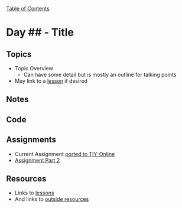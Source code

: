 [Table of Contents](/README.md)

# Day ## - Title

## Topics
* Topic Overview
  * Can have some detail but is mostly an outline for talking points
* May link to a [lesson](https://github.com/TIY-Austin-Front-End-Engineering/Curriculum/tree/feb2016/units) if desired

## Notes
<!-- More detailed notes from class, including whiteboard photos etc -->

## Code
<!-- Make sure to update the XX in the folder name if you uncomment this block-->
<!-- [Code we wrote in class today](https://github.com/TIY-Austin-Front-End-Engineering/Curriculum/tree/master/notes/day-XX/examples) -->

## Assignments
* Current Assignment [ported to TIY-Online](https://online.theironyard.com/library/paths/109/units/370/assignments/569)
* [Assignment Part 2](https://online.theironyard.com/library/paths/109/units/370/assignments/570)

## Resources
* Links to [lessons](https://github.com/TIY-Austin-Front-End-Engineering/Curriculum/tree/feb2016/units)
* And links to [outside resources](www.csstricks.com)
